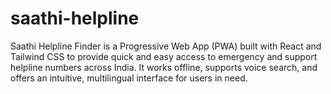 # saathi-helpline
Saathi Helpline Finder is a Progressive Web App (PWA) built with React and Tailwind CSS to provide quick and easy access to emergency and support helpline numbers across India. It works offline, supports voice search, and offers an intuitive, multilingual interface for users in need.
